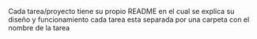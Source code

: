 Cada tarea/proyecto tiene su propio README en el cual se explica su diseño y funcionamiento
cada tarea esta separada por una carpeta con el nombre de la tarea 